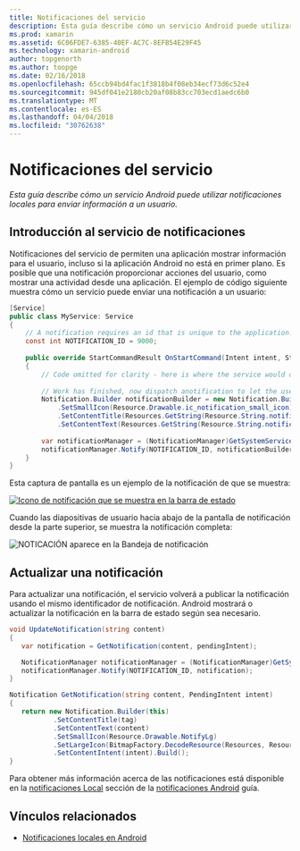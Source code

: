 ```yaml
---
title: Notificaciones del servicio
description: Esta guía describe cómo un servicio Android puede utilizar notificaciones locales para enviar información a un usuario.
ms.prod: xamarin
ms.assetid: 6C06FDE7-6385-40EF-AC7C-8EFB54E29F45
ms.technology: xamarin-android
author: topgenorth
ms.author: toopge
ms.date: 02/16/2018
ms.openlocfilehash: 65ccb94bd4fac1f3818b4f08eb34ecf73d6c52e4
ms.sourcegitcommit: 945df041e2180cb20af08b83cc703ecd1aedc6b0
ms.translationtype: MT
ms.contentlocale: es-ES
ms.lasthandoff: 04/04/2018
ms.locfileid: "30762638"
---
```

# <a name="service-notifications"></a>Notificaciones del servicio

_Esta guía describe cómo un servicio Android puede utilizar notificaciones locales para enviar información a un usuario._


## <a name="service-notifications-overview"></a>Introducción al servicio de notificaciones

Notificaciones del servicio de permiten una aplicación mostrar información para el usuario, incluso si la aplicación Android no está en primer plano. Es posible que una notificación proporcionar acciones del usuario, como mostrar una actividad desde una aplicación. El ejemplo de código siguiente muestra cómo un servicio puede enviar una notificación a un usuario:

```csharp
[Service]
public class MyService: Service 
{
    // A notification requires an id that is unique to the application.
    const int NOTIFICATION_ID = 9000;
    
    public override StartCommandResult OnStartCommand(Intent intent, StartCommandFlags flags, int startId)
    {
        // Code omitted for clarity - here is where the service would do something.
    
        // Work has finished, now dispatch anotification to let the user know.
        Notification.Builder notificationBuilder = new Notification.Builder(this)
            .SetSmallIcon(Resource.Drawable.ic_notification_small_icon)
            .SetContentTitle(Resources.GetString(Resource.String.notification_content_title))
            .SetContentText(Resources.GetString(Resource.String.notification_content_text));
        
        var notificationManager = (NotificationManager)GetSystemService(NotificationService);
        notificationManager.Notify(NOTIFICATION_ID, notificationBuilder.Build());
    }
}
```

Esta captura de pantalla es un ejemplo de la notificación de que se muestra:

[![Icono de notificación que se muestra en la barra de estado](service-notifications-images/01-notification-sml.png)](service-notifications-images/01-notification.png#lightbox)

Cuando las diapositivas de usuario hacia abajo de la pantalla de notificación desde la parte superior, se muestra la notificación completa:

![NOTICACIÓN aparece en la Bandeja de notificación](service-notifications-images/02-fullnotification.png)


## <a name="updating-a-notification"></a>Actualizar una notificación

Para actualizar una notificación, el servicio volverá a publicar la notificación usando el mismo identificador de notificación. Android mostrará o actualizar la notificación en la barra de estado según sea necesario.

```csharp 
void UpdateNotification(string content)
{
   var notification = GetNotification(content, pendingIntent);

   NotificationManager notificationManager = (NotificationManager)GetSystemService(Context.NotificationService);
   notificationManager.Notify(NOTIFICATION_ID, notification);
}

Notification GetNotification(string content, PendingIntent intent)
{
   return new Notification.Builder(this)
           .SetContentTitle(tag)
           .SetContentText(content)
           .SetSmallIcon(Resource.Drawable.NotifyLg)
           .SetLargeIcon(BitmapFactory.DecodeResource(Resources, Resource.Drawable.Icon))
           .SetContentIntent(intent).Build();
}
```

Para obtener más información acerca de las notificaciones está disponible en la [notificaciones Local](~/android/app-fundamentals/notifications/local-notifications.md) sección de la [notificaciones Android](~/android/app-fundamentals/notifications/index.md) guía.


## <a name="related-links"></a>Vínculos relacionados

- [Notificaciones locales en Android](~/android/app-fundamentals/notifications/local-notifications.md)
